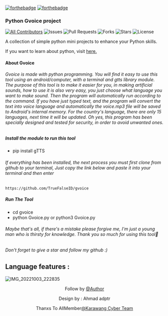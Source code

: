 <!-- ALL-CONTRIBUTORS-BADGE:START - Do not remove or modify this section -->
[![forthebadge](https://forthebadge.com/images/badges/built-by-developers.svg)](https://github.com/TrueFalseID)
[![forthebadge](https://forthebadge.com/images/badges/made-with-python.svg)](https://www.python.org)

### Python Gvoice project

[![All Contributors](https://img.shields.io/github/contributors/TrueFalseID/indoxtool)](#contributors-)
![Issues](https://img.shields.io/github/issues/TrueFalseID/gvoice)
![Pull Requests](https://img.shields.io/github/issues-pr/TrueFalseID/gvoice?)
![Forks](https://img.shields.io/github/forks/TrueFalseID/gvoice)
![Stars](https://img.shields.io/github/stars/TrueFalseID/gvoice)
![License](https://img.shields.io/github/license/TrueFalseID/gvoice)

A collection of simple python mini projects to enhance your Python skills.

If you want to learn about python, visit [here.](https://github.com/Python-World/Py-Resources)

#### About Gvoice
###### Gvoice is made with python programming. You will find it easy to use this tool using an android/computer, with a terminal and gtts library module. The purpose of this tool is to make it easier for you, in making artificial sounds, how to use it is also very easy, you just choose what language you want to make sound. Then the program will automatically run according to the command. If you have just typed text, and the program will convert the text into voice language and automatically the voice.mp3 file will be saved to Android's internal memory. For the country's language, there are only 15 languages, next time it will be updated. Oh yes, this program has been specially designed and tested for security, in order to avoid unwanted ones.
##### Install the module to run this tool
- pip install gTTS

###### If everything has been installed, the next process you must first clone from github to your terminal, Just copy the link below and paste it into your terminal and then enter
```
https://github.com/TrueFalseID/gvoice
```
##### Run The Tool
- cd gvoice
- python Gvoice.py or python3 Gvoice.py

###### Maybe that's all, if there's a mistake please forgive me, I'm just a young man who is thirsty for knowledge. Thank you so much for using this tool🙏
###### Don't forget to give a star and follow my github :)
## Language features :
![IMG_20221003_222835](https://user-images.githubusercontent.com/99103722/193616590-83d3f116-2c37-4832-a5ee-c5b911517db1.jpg)

<p align="center"> Follow by
<a href="https://www.facebook.com/may.quen.7547">@Author</a>
</p>
<p align="center"> Design by : Ahmad adptr</p>
<p align="center">Thanxs To AllMember<a href="https://www.facebook.com/1454241774848282">@Karawang Cyber Team</a></p>
